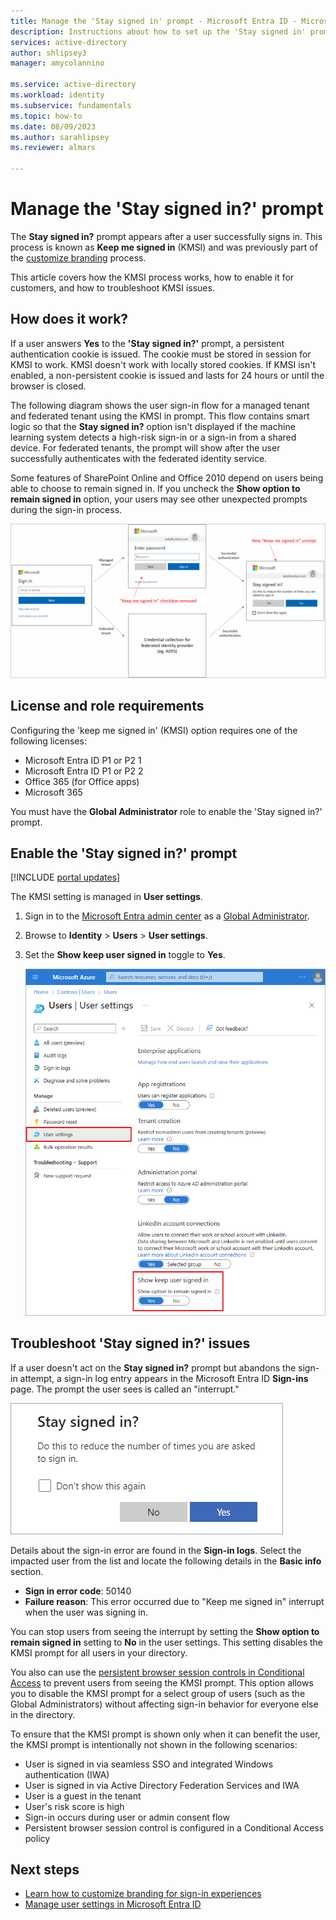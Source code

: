 ```yaml
---
title: Manage the 'Stay signed in' prompt - Microsoft Entra ID - Microsoft Entra
description: Instructions about how to set up the 'Stay signed in' prompt for Microsoft Entra users.
services: active-directory
author: shlipsey3
manager: amycolannino

ms.service: active-directory
ms.workload: identity
ms.subservice: fundamentals
ms.topic: how-to
ms.date: 08/09/2023
ms.author: sarahlipsey
ms.reviewer: almars

---
```

# Manage the 'Stay signed in?' prompt

The **Stay signed in?** prompt appears after a user successfully signs in. This process is known as **Keep me signed in** (KMSI) and was previously part of the [customize branding](how-to-customize-branding.md) process.

This article covers how the KMSI process works, how to enable it for customers, and how to troubleshoot KMSI issues.

## How does it work? 

If a user answers **Yes** to the **'Stay signed in?'** prompt, a persistent authentication cookie is issued. The cookie must be stored in session for KMSI to work. KMSI doesn't work with locally stored cookies. If KMSI isn't enabled, a non-persistent cookie is issued and lasts for 24 hours or until the browser is closed. 

The following diagram shows the user sign-in flow for a managed tenant and federated tenant using the KMSI in prompt. This flow contains smart logic so that the **Stay signed in?** option isn't displayed if the machine learning system detects a high-risk sign-in or a sign-in from a shared device. For federated tenants, the prompt will show after the user successfully authenticates with the federated identity service.

Some features of SharePoint Online and Office 2010 depend on users being able to choose to remain signed in. If you uncheck the **Show option to remain signed in** option, your users may see other unexpected prompts during the sign-in process.

![Diagram showing the user sign-in flow for a managed vs. federated tenant.](media/how-to-manage-stay-signed-in-prompt/kmsi-workflow.png)

## License and role requirements

Configuring the 'keep me signed in' (KMSI) option requires one of the following licenses:

- Microsoft Entra ID P1 or P2 1
- Microsoft Entra ID P1 or P2 2
- Office 365 (for Office apps)
- Microsoft 365

You must have the **Global Administrator** role to enable the 'Stay signed in?' prompt.

## Enable the 'Stay signed in?' prompt

[!INCLUDE [portal updates](~/articles/active-directory/includes/portal-update.md)]

The KMSI setting is managed in **User settings**.

1. Sign in to the [Microsoft Entra admin center](https://entra.microsoft.com) as a [Global Administrator](../roles/permissions-reference.md#global-administrator).
1. Browse to **Identity** > **Users** > **User settings**.
1. Set the **Show keep user signed in** toggle to **Yes**.

    ![Screenshot of the Show keep user signed in prompt.](media/how-to-manage-stay-signed-in-prompt/show-keep-user-signed-in.png)

## Troubleshoot 'Stay signed in?' issues

If a user doesn't act on the **Stay signed in?** prompt but abandons the sign-in attempt, a sign-in log entry appears in the Microsoft Entra ID **Sign-ins** page. The prompt the user sees is called an "interrupt."

![Sample 'Stay signed in?' prompt](media/how-to-manage-stay-signed-in-prompt/kmsi-stay-signed-in-prompt.png)

Details about the sign-in error are found in the **Sign-in logs**. Select the impacted user from the list and locate the following details in the **Basic info** section.

* **Sign in error code**: 50140
* **Failure reason**: This error occurred due to "Keep me signed in" interrupt when the user was signing in.

You can stop users from seeing the interrupt by setting the **Show option to remain signed in** setting to **No** in the user settings. This setting disables the KMSI prompt for all users in your directory.

You also can use the [persistent browser session controls in Conditional Access](../conditional-access/howto-conditional-access-session-lifetime.md) to prevent users from seeing the KMSI prompt. This option allows you to disable the KMSI prompt for a select group of users (such as the Global Administrators) without affecting sign-in behavior for everyone else in the directory.

To ensure that the KMSI prompt is shown only when it can benefit the user, the KMSI prompt is intentionally not shown in the following scenarios:

* User is signed in via seamless SSO and integrated Windows authentication (IWA)
* User is signed in via Active Directory Federation Services and IWA
* User is a guest in the tenant
* User's risk score is high
* Sign-in occurs during user or admin consent flow
* Persistent browser session control is configured in a Conditional Access policy

## Next steps

- [Learn how to customize branding for sign-in experiences](how-to-customize-branding.md)
- [Manage user settings in Microsoft Entra ID](how-to-manage-user-profile-info.md)
